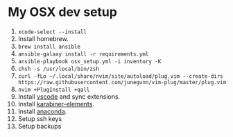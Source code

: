 # My OSX dev setup

1. `xcode-select --install`
1. Install homebrew.
1. `brew install ansible`
1. `ansible-galaxy install -r requirements.yml`
1. `ansible-playbook osx_setup.yml -i inventory -K`
1. `chsh -s /usr/local/bin/zsh`
1. `curl -fLo ~/.local/share/nvim/site/autoload/plug.vim --create-dirs https://raw.githubusercontent.com/junegunn/vim-plug/master/plug.vim`
1. `nvim +PlugInstall +qall`
1. Install [vscode](https://code.visualstudio.com) and sync extensions.
1. Install [karabiner-elements](karabiner-element).
1. Install [anaconda](https://www.anaconda.com/download/#macos).
1. Setup ssh keys
1. Setup backups

